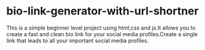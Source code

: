 # bio-link-generator-with-url-shortner
This is a simple beginner level project using html,css and js.It allows you to create a fast and clean bio link for your social media profiles.Create a single link that leads to all your important social media profiles.
